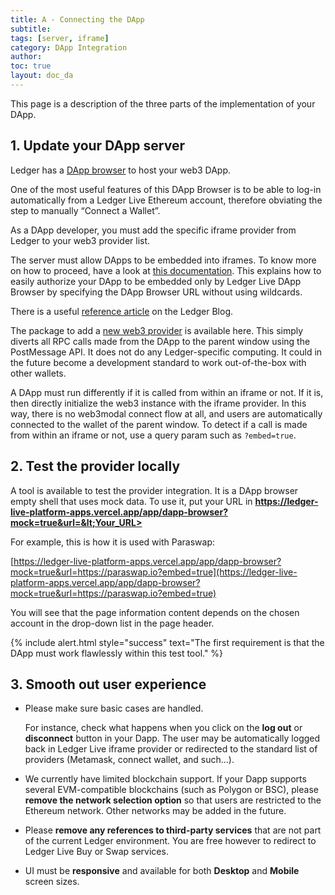 ```yaml
---
title: A - Connecting the DApp 
subtitle:
tags: [server, iframe]
category: DApp Integration
author:
toc: true
layout: doc_da
---
```


This page is a description of the three parts of the implementation of your DApp.

## 1. Update your DApp server

Ledger has a [DApp browser](https://github.com/LedgerHQ/ledger-live-platform-apps) to host your web3 DApp.

One of the most useful features of this DApp Browser is to be able to log-in automatically from a Ledger Live Ethereum account, therefore obviating the step to manually “Connect a Wallet”.

As a DApp developer, you must add the specific iframe provider from Ledger to your web3 provider list.

The server must allow DApps to be embedded into iframes. To know more on how to proceed, have a look at [this documentation](https://developer.mozilla.org/en-US/docs/Web/HTTP/Headers/Content-Security-Policy/frame-ancestors). This explains how to easily authorize your DApp to be embedded only by Ledger Live DApp Browser by specifying the DApp Browser URL without using wildcards.

There is a useful [reference article](https://blog.ledger.com/paraswap-defi/) on the Ledger Blog.

The package to add a [new web3 provider](https://www.npmjs.com/package/@ledgerhq/iframe-provider) is available here. This simply diverts all RPC calls made from the DApp to the parent window using the PostMessage API. It does not do any Ledger-specific computing. It could in the future become a development standard to work out-of-the-box with other wallets.

A DApp must run differently if it is called from within an iframe or not. If it is, then directly initialize the web3 instance with the iframe provider. In this way, there is no web3modal connect flow at all, and users are automatically connected to the wallet of the parent window. To detect if a call is made from within an iframe or not, use a query param such as `?embed=true`.

## 2. Test the provider locally

A tool is available to test the provider integration. It is a DApp browser empty shell that uses mock data. To use it, put your URL in <b>https://ledger-live-platform-apps.vercel.app/app/dapp-browser?mock=true&url=&lt;Your_URL></b>
  
For example, this is how it is used with Paraswap:

[https://ledger-live-platform-apps.vercel.app/app/dapp-browser?mock=true&url=https://paraswap.io?embed=true](https://ledger-live-platform-apps.vercel.app/app/dapp-browser?mock=true&url=https://paraswap.io?embed=true)

You will see that the page information content depends on the chosen account in the drop-down list in the page header.

<!--  -->
{% include alert.html style="success" text="The first requirement is that the DApp must work flawlessly within this test tool." %}
<!--  -->

## 3. Smooth out user experience

* Please make sure basic cases are handled.

  For instance, check what happens when you click on the **log out** or **disconnect** button in your Dapp. The user may be automatically logged back in Ledger Live iframe provider or redirected to the standard list of providers (Metamask, connect wallet, and such…).

* We currently have limited blockchain support. If your Dapp supports several EVM-compatible blockchains (such as Polygon or BSC), please **remove the network selection option** so that users are restricted to the Ethereum network. Other networks may be added in the future.

* Please **remove any references to third-party services** that are not part of the current Ledger environment. You are free however to redirect to Ledger Live Buy or Swap services.

* UI must be **responsive** and available for both **Desktop** and **Mobile** screen sizes.

